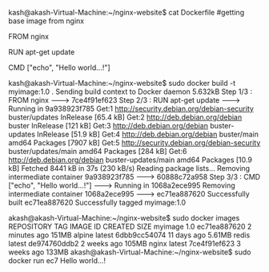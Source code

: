 kash@akash-Virtual-Machine:~/nginx-website$ cat Dockerfile
#getting base image from nginx

FROM nginx

RUN apt-get update

CMD ["echo", "Hello world...!"]

kash@akash-Virtual-Machine:~/nginx-website$ sudo docker build -t myimage:1.0 .
Sending build context to Docker daemon  5.632kB
Step 1/3 : FROM nginx
 ---> 7ce4f91ef623
Step 2/3 : RUN apt-get update
 ---> Running in 9a938923f785
Get:1 http://security.debian.org/debian-security buster/updates InRelease [65.4 kB]
Get:2 http://deb.debian.org/debian buster InRelease [121 kB]
Get:3 http://deb.debian.org/debian buster-updates InRelease [51.9 kB]
Get:4 http://deb.debian.org/debian buster/main amd64 Packages [7907 kB]
Get:5 http://security.debian.org/debian-security buster/updates/main amd64 Packages [284 kB]
Get:6 http://deb.debian.org/debian buster-updates/main amd64 Packages [10.9 kB]
Fetched 8441 kB in 37s (230 kB/s)
Reading package lists...
Removing intermediate container 9a938923f785
 ---> 60888c72a958
Step 3/3 : CMD ["echo", "Hello world...!"]
 ---> Running in 1068a2ece995
Removing intermediate container 1068a2ece995
 ---> ec71ea887620
Successfully built ec71ea887620
Successfully tagged myimage:1.0


akash@akash-Virtual-Machine:~/nginx-website$ sudo docker images
REPOSITORY          TAG                 IMAGE ID            CREATED             SIZE
myimage             1.0                 ec71ea887620        2 minutes ago       151MB
alpine              latest              6dbb9cc54074        11 days ago         5.61MB
redis               latest              de974760ddb2        2 weeks ago         105MB
nginx               latest              7ce4f91ef623        3 weeks ago         133MB
akash@akash-Virtual-Machine:~/nginx-website$ sudo docker run ec7
Hello world...!

